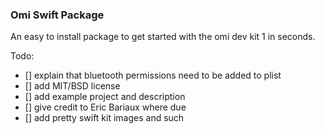 ### Omi Swift Package
An easy to install package to get started with the omi dev kit 1 in seconds.

Todo:
- [] explain that bluetooth permissions need to be added to plist <br/>
- [] add MIT/BSD license <br/>
- [] add example project and description <br/>
- [] give credit to Eric Bariaux where due <br/>
- [] add pretty swift kit images and such

